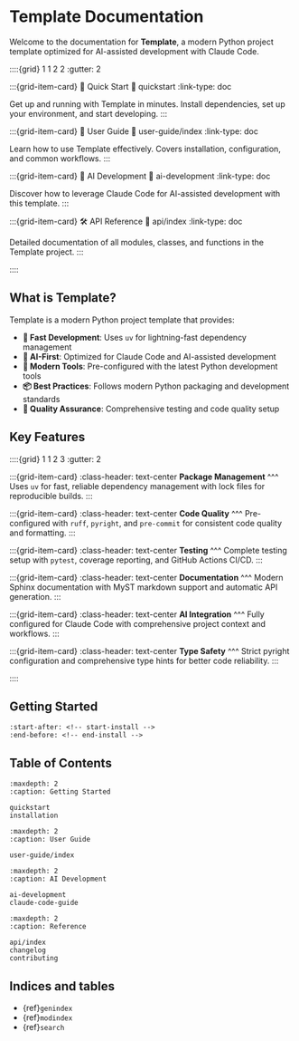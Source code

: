 # Template Documentation

Welcome to the documentation for **Template**, a modern Python project template optimized for AI-assisted development with Claude Code.

::::{grid} 1 1 2 2
:gutter: 2

:::{grid-item-card} 🚀 Quick Start
:link: quickstart
:link-type: doc

Get up and running with Template in minutes. Install dependencies, set up your environment, and start developing.
:::

:::{grid-item-card} 📖 User Guide
:link: user-guide/index
:link-type: doc

Learn how to use Template effectively. Covers installation, configuration, and common workflows.
:::

:::{grid-item-card} 🤖 AI Development
:link: ai-development
:link-type: doc

Discover how to leverage Claude Code for AI-assisted development with this template.
:::

:::{grid-item-card} 🛠️ API Reference
:link: api/index
:link-type: doc

Detailed documentation of all modules, classes, and functions in the Template project.
:::

::::

## What is Template?

Template is a modern Python project template that provides:

- **🚀 Fast Development**: Uses `uv` for lightning-fast dependency management
- **🤖 AI-First**: Optimized for Claude Code and AI-assisted development
- **🔧 Modern Tools**: Pre-configured with the latest Python development tools
- **📦 Best Practices**: Follows modern Python packaging and development standards
- **🧪 Quality Assurance**: Comprehensive testing and code quality setup

## Key Features

::::{grid} 1 1 2 3
:gutter: 2

:::{grid-item-card} 
:class-header: text-center
**Package Management**
^^^
Uses `uv` for fast, reliable dependency management with lock files for reproducible builds.
:::

:::{grid-item-card}
:class-header: text-center
**Code Quality**
^^^
Pre-configured with `ruff`, `pyright`, and `pre-commit` for consistent code quality and formatting.
:::

:::{grid-item-card}
:class-header: text-center
**Testing**
^^^
Complete testing setup with `pytest`, coverage reporting, and GitHub Actions CI/CD.
:::

:::{grid-item-card}
:class-header: text-center
**Documentation**
^^^
Modern Sphinx documentation with MyST markdown support and automatic API generation.
:::

:::{grid-item-card}
:class-header: text-center
**AI Integration**
^^^
Fully configured for Claude Code with comprehensive project context and workflows.
:::

:::{grid-item-card}
:class-header: text-center
**Type Safety**
^^^
Strict pyright configuration and comprehensive type hints for better code reliability.
:::

::::

## Getting Started

```{include} quickstart.md
:start-after: <!-- start-install -->
:end-before: <!-- end-install -->
```

## Table of Contents

```{toctree}
:maxdepth: 2
:caption: Getting Started

quickstart
installation
```

```{toctree}
:maxdepth: 2
:caption: User Guide

user-guide/index
```

```{toctree}
:maxdepth: 2
:caption: AI Development

ai-development
claude-code-guide
```

```{toctree}
:maxdepth: 2
:caption: Reference

api/index
changelog
contributing
```

## Indices and tables

* {ref}`genindex`
* {ref}`modindex`
* {ref}`search`